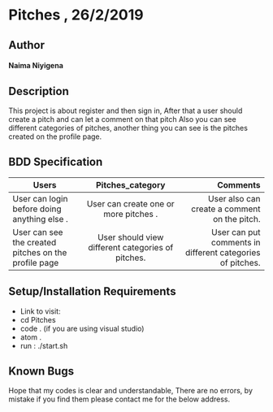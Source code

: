 # Pitches , 26/2/2019
## Author
#### **Naima Niyigena**
## Description

This project is about register and then sign in, After that a user should create a pitch and can let a comment on that pitch
Also you can see different categories of pitches, another thing you can see is the pitches created on the profile page.

## BDD Specification

| Users     | Pitches_category      | Comments |
| ------------- |:-------------:| -----:|
| User can login before doing anything else .| User can create one or more pitches .| User also can create a comment on the pitch.|
| User can see the created pitches on the profile page | User should view different categories of pitches. | User can put comments in different categories of pitches.|

## Setup/Installation Requirements
* Link to visit: 
* cd Pitches
* code . (if you are using visual studio)
* atom .
* run : ./start.sh

## Known Bugs
Hope that my codes is clear and understandable,
There are no errors, by mistake if you find them please contact me for the below address.